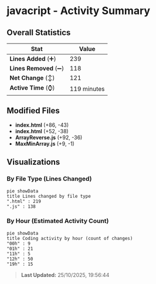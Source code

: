 # javacript - Activity Summary 

## Overall Statistics

| Stat                   | Value                                                             |
| ---------------------- | ----------------------------------------------------------------- |
| **Lines Added** (➕)   | 239                                          |
| **Lines Removed** (➖) | 118                                        |
| **Net Change** (↕)    | 121                |
| **Active Time** (⌚)   | 119 minutes |


## Modified Files
- **index.html** (+86, -43)
- **index.html** (+52, -38)
- **ArrayReverse.js** (+92, -36)
- **MaxMinArray.js** (+9, -1)

## Visualizations

### By File Type (Lines Changed)

```mermaid
pie showData
title Lines changed by file type
".html" : 219
".js" : 138
```

### By Hour (Estimated Activity Count)

```mermaid
pie showData
title Coding activity by hour (count of changes)
"00h" : 9
"01h" : 21
"11h" : 5
"12h" : 50
"19h" : 15
```


> **Last Updated:** 25/10/2025, 19:56:44